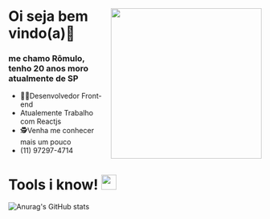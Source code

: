 <img style="margin-top:40px" align="right" width="300" src="https://user-images.githubusercontent.com/78929942/185489090-3d717cae-9132-4e52-9cc8-fdb4250d2c81.png">

# Oi seja bem vindo(a)🖖 

### me chamo Rômulo, tenho 20 anos moro atualmente de SP


- 🧑‍💻Desenvolvedor Front-end
- Atualemente Trabalho com Reactjs 
- 🕵️Venha me conhecer mais um pouco
- (11) 97297-4714

# Tools i know! <img width="30px" src="https://user-images.githubusercontent.com/78929942/185494063-6c3591e1-d055-4ac0-b6d1-c37cad72eb85.png">

<!--[![Anurag's GitHub stats](https://github-readme-stats.vercel.app/api?username=rxmulx)](https://github.com/anuraghazra/github-readme-stats)-->
![Anurag's GitHub stats](https://github-readme-stats.vercel.app/api?username=rxmulx&theme=dark&show_icons=true&hide=contribs,prs,issues,stars)
<!--![Anurag's GitHub stats](https://github-readme-stats.vercel.app/api?username=anuraghazra&show_icons=true)-->

<!--
**rxmulx/rxmulx** is a ✨ _special_ ✨ repository because its `README.md` (this file) appears on your GitHub profile.

Here are some ideas to get you started:

- 🔭 I’m currently working on ...
- 🌱 I’m currently learning ...
- 👯 I’m looking to collaborate on ...
- 🤔 I’m looking for help with ...
- 💬 Ask me about ...
- 📫 How to reach me: ...
- 😄 Pronouns: ...
- ⚡ Fun fact: ...
-->
